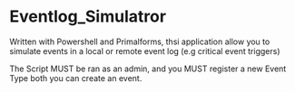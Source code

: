 # Eventlog_Simulatror
Written with Powershell and Primalforms, thsi application allow you to simulate events in a local or remote event log (e.g critical event triggers)

The Script MUST be ran as an admin, and you MUST register a new Event Type both you can create an event.
